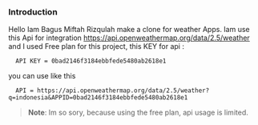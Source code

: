 ### Introduction 
Hello Iam Bagus Miftah Rizqulah make a clone for weather Apps.
Iam use this Api for integration https://api.openweathermap.org/data/2.5/weather and I used Free plan for this project, 
this KEY for api :
 ```
   API KEY = 0bad2146f3184ebbfede5480ab2618e1
 ```
you can use like this
 ```
   API = https://api.openweathermap.org/data/2.5/weather?q=indonesia&APPID=0bad2146f3184ebbfede5480ab2618e1
 ```
>**Note**: Im so sory, because using the free plan, api usage is limited. 





